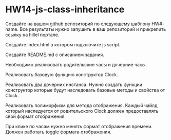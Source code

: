 # HW14-js-class-inheritance

Создайте на вашем github репозиторий по следующему шаблону HW#-name. Все результаты нужно запушить в ваш репозиторий и прикрепить ссылку на hillel портале.

Создайте index.html в котором подключите js script.

Создайте README.md с описанием задания.

Необходимо реализовать родительские часы и дочерние часы.

Реализовать базовую функцию конструктор Clock.

Реализовать два дочерних инстанса. Нужно создать функции конструктор которые будут наследовать базовые методы и свойства от Clock.

Реализовать полиморфизм для метода отображения. Каждый чайлд который наследуется от родительского Clock должен предоставлять свой формат отображения.

При клике по часам нужно менять формат отображения времени. Должен работать toggle формата отображения.
